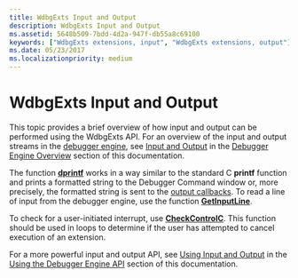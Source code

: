 ```yaml
---
title: WdbgExts Input and Output
description: WdbgExts Input and Output
ms.assetid: 5648b509-7bdd-4d2a-947f-db55a8c69100
keywords: ["WdbgExts extensions, input", "WdbgExts extensions, output"]
ms.date: 05/23/2017
ms.localizationpriority: medium
---
```


# WdbgExts Input and Output


This topic provides a brief overview of how input and output can be performed using the WdbgExts API. For an overview of the input and output streams in the [debugger engine](introduction.md#debugger-engine), see [Input and Output](input-and-output.md) in the [Debugger Engine Overview](debugger-engine-overview.md) section of this documentation.

The function [**dprintf**](https://docs.microsoft.com/windows-hardware/drivers/ddi/wdbgexts/nc-wdbgexts-pwindbg_output_routine) works in a way similar to the standard C **printf** function and prints a formatted string to the Debugger Command window or, more precisely, the formatted string is sent to the [output callbacks](using-input-and-output.md#output-callbacks). To read a line of input from the debugger engine, use the function [**GetInputLine**](https://docs.microsoft.com/windows-hardware/drivers/ddi/wdbgexts/nf-wdbgexts-getinputline).

To check for a user-initiated interrupt, use [**CheckControlC**](https://docs.microsoft.com/windows-hardware/drivers/ddi/wdbgexts/nc-wdbgexts-pwindbg_check_control_c). This function should be used in loops to determine if the user has attempted to cancel execution of an extension.

For a more powerful input and output API, see [Using Input and Output](using-input-and-output.md) in the [Using the Debugger Engine API](using-the-debugger-engine-api.md) section of this documentation.

 

 





